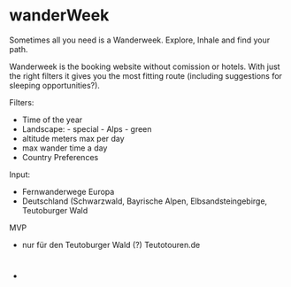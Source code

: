 # wanderWeek

Sometimes all you need is a Wanderweek. 
Explore, Inhale and find your path. 

Wanderweek is the booking website without comission or hotels. With just the right filters it gives you the most fitting route (including suggestions for sleeping opportunities?). 

Filters: 
- Time of the year
- Landscape:  - special - Alps - green
- altitude meters max per day
- max wander time a day
- Country Preferences

Input: 
- Fernwanderwege Europa
- Deutschland (Schwarzwald, Bayrische Alpen, Elbsandsteingebirge, Teutoburger Wald

MVP
- nur für den Teutoburger Wald (?) Teutotouren.de

  # 
- 
